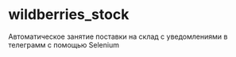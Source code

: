 # wildberries_stock
Автоматическое занятие поставки на склад с уведомлениями в телеграмм с помощью Selenium
